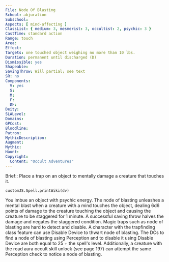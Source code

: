 ```yaml
---
File: Node Of Blasting
School: abjuration
Subschool: 
Aspects: [ mind-affecting ]
ClassList: { medium: 3, mesmerist: 3, occultist: 2, psychic: 3 }
CastTime: standard action
Range: touch
Area: 
Effect: 
Targets: one touched object weighing no more than 10 lbs.
Duration: permanent until discharged (D)
Dismissible: yes
Shapeable: 
SavingThrow: Will partial; see text
SR: no
Components:
  V: yes
  S: 
  M: 
  F: 
  DF: 
Deity: 
SLALevel: 
Domains: 
GPCost: 
Bloodline: 
Patron: 
MythicDescription: 
Augment: 
Mythic: 
Haunt: 
Copyright:
  Content: "Occult Adventures"
---
```

Brief:: Place a trap on an object to mentally damage a creature that touches it.

```dataviewjs
customJS.Spell.printWiki(dv)
```

You imbue an object with psychic energy. The node of blasting unleashes a mental blast when a creature with a mind touches the object, dealing 6d6 points of damage to the creature touching the object and causing the creature to be staggered for 1 minute. A successful saving throw halves the damage and negates the staggered condition.  Magic traps such as node of blasting are hard to detect and disable. A character with the trapfinding class feature can use Disable Device to thwart node of blasting. The DCs to find a node of blasting using Perception and to disable it using Disable  Device are both equal to 25 + the spell's level. Additionally, a creature with the read aura occult skill unlock (see page 197) can attempt the same Perception check to notice a node of blasting.
